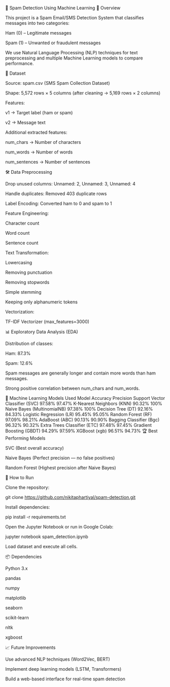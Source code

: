 📧 Spam Detection Using Machine Learning
📌 Overview

This project is a Spam Email/SMS Detection System that classifies messages into two categories:

Ham (0) – Legitimate messages

Spam (1) – Unwanted or fraudulent messages

We use Natural Language Processing (NLP) techniques for text preprocessing and multiple Machine Learning models to compare performance.

📂 Dataset

Source: spam.csv (SMS Spam Collection Dataset)

Shape: 5,572 rows × 5 columns (after cleaning → 5,169 rows × 2 columns)

Features:

v1 → Target label (ham or spam)

v2 → Message text

Additional extracted features:

num_chars → Number of characters

num_words → Number of words

num_sentences → Number of sentences

🛠️ Data Preprocessing

Drop unused columns: Unnamed: 2, Unnamed: 3, Unnamed: 4

Handle duplicates: Removed 403 duplicate rows

Label Encoding: Converted ham to 0 and spam to 1

Feature Engineering:

Character count

Word count

Sentence count

Text Transformation:

Lowercasing

Removing punctuation

Removing stopwords

Simple stemming

Keeping only alphanumeric tokens

Vectorization:

TF-IDF Vectorizer (max_features=3000)

📊 Exploratory Data Analysis (EDA)

Distribution of classes:

Ham: 87.3%

Spam: 12.6%

Spam messages are generally longer and contain more words than ham messages.

Strong positive correlation between num_chars and num_words.

🤖 Machine Learning Models Used
Model	Accuracy	Precision
Support Vector Classifier (SVC)	97.58%	97.47%
K-Nearest Neighbors (KNN)	90.32%	100%
Naive Bayes (MultinomialNB)	97.38%	100%
Decision Tree (DT)	92.16%	84.33%
Logistic Regression (LR)	95.45%	95.05%
Random Forest (RF)	97.09%	98.21%
AdaBoost (ABC)	90.13%	90.90%
Bagging Classifier (Bgc)	96.32%	90.32%
Extra Trees Classifier (ETC)	97.48%	97.45%
Gradient Boosting (GBDT)	94.29%	97.59%
XGBoost (xgb)	96.51%	94.73%
🏆 Best Performing Models

SVC (Best overall accuracy)

Naive Bayes (Perfect precision — no false positives)

Random Forest (Highest precision after Naive Bayes)

📌 How to Run

Clone the repository:

git clone https://github.com/nikitaphartiyal/spam-detection.git


Install dependencies:

pip install -r requirements.txt


Open the Jupyter Notebook or run in Google Colab:

jupyter notebook spam_detection.ipynb


Load dataset and execute all cells.

📦 Dependencies

Python 3.x

pandas

numpy

matplotlib

seaborn

scikit-learn

nltk

xgboost

📈 Future Improvements

Use advanced NLP techniques (Word2Vec, BERT)

Implement deep learning models (LSTM, Transformers)

Build a web-based interface for real-time spam detection
